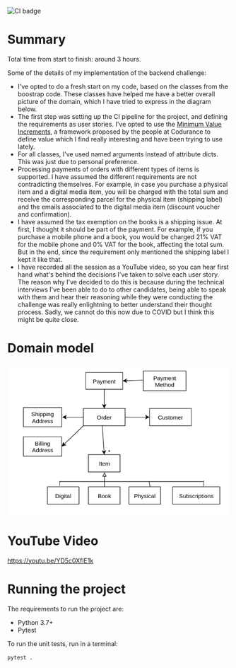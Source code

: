![CI badge](https://github.com/cegonse/backend-challenge-vlc/workflows/Unit%20tests/badge.svg)

# Summary

Total time from start to finish: around 3 hours.

Some of the details of my implementation of the backend challenge:
* I've opted to do a fresh start on my code, based on the classes from the boostrap code. These classes have helped me have a better
  overall picture of the domain, which I have tried to express in the diagram below.
* The first step was setting up the CI pipeline for the project, and defining the requirements as user stories. I've opted to use
  the [Minimum Value Increments](https://www.codurance.com/publications/2020/01/27/minimum-valuable-increment), a framework proposed by the people at Codurance to define value which I find really interesting
  and have been trying to use lately.
* For all classes, I've used named arguments instead of attribute dicts. This was just due to personal preference.
* Processing payments of orders with different types of items is supported. I have assumed the different requirements are not contradicting themselves.
  For example, in case you purchase a physical item and a digital media item, you will be charged with the total sum and receive the corresponding parcel
  for the physical item (shipping label) and the emails associated to the digital media item (discount voucher and confirmation).
* I have assumed the tax exemption on the books is a shipping issue. At first, I thought it should be part of the payment. For example, if you purchase
  a mobile phone and a book, you would be charged 21% VAT for the mobile phone and 0% VAT for the book, affecting the total sum. But in the end, since the
  requirement only mentioned the shipping label I kept it like that.
* I have recorded all the session as a YouTube video, so you can hear first hand what's behind the decisions I've taken to solve each user story.
  The reason why I've decided to do this is because during the technical interviews I've been able to do to other candidates, being able to speak with them
  and hear their reasoning while they were conducting the challenge was really enlightning to better understand their thought process. Sadly, we cannot do
  this now due to COVID but I think this might be quite close.

# Domain model

![Domain model](media/domain_model.png?raw=true)

# YouTube Video

https://youtu.be/YD5c0XflE1k

# Running the project

The requirements to run the project are:
* Python 3.7+
* Pytest

To run the unit tests, run in a terminal:
```
pytest .
```
